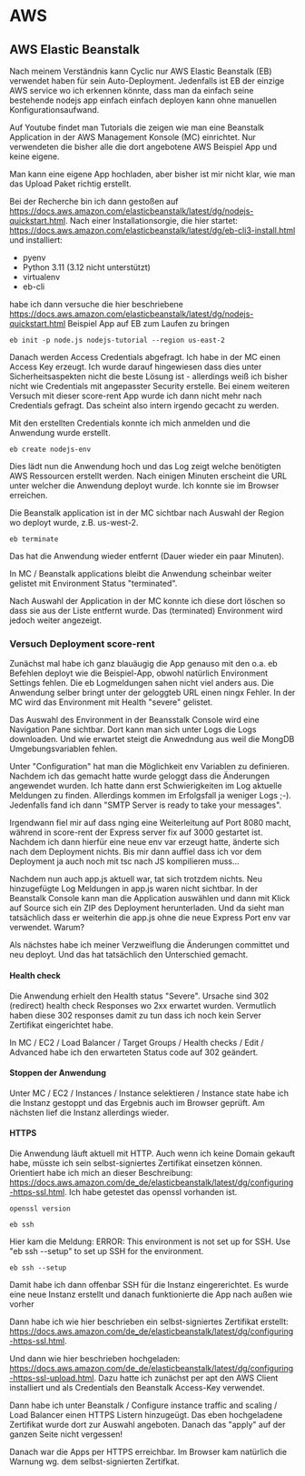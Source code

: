 # AWS

## AWS Elastic Beanstalk

Nach meinem Verständnis kann Cyclic nur AWS Elastic Beanstalk (EB) verwendet haben für sein Auto-Deployment.
Jedenfalls ist EB der einzige AWS service wo ich erkennen könnte, dass man da einfach seine bestehende nodejs app einfach einfach deployen kann ohne manuellen Konfigurationsaufwand.

Auf Youtube findet man Tutorials die zeigen wie man eine Beanstalk Application in der AWS Management Konsole (MC) einrichtet. Nur verwendeten die bisher alle die dort angebotene AWS Beispiel App und keine eigene.

Man kann eine eigene App hochladen, aber bisher ist mir nicht klar, wie man das Upload Paket richtig erstellt.

Bei der Recherche bin ich dann gestoßen auf https://docs.aws.amazon.com/elasticbeanstalk/latest/dg/nodejs-quickstart.html.
Nach einer Installationsorgie, die hier startet: https://docs.aws.amazon.com/elasticbeanstalk/latest/dg/eb-cli3-install.html und installiert:
- pyenv
- Python 3.11 (3.12 nicht unterstützt)
- virtualenv
- eb-cli

habe ich dann versuche die hier beschriebene https://docs.aws.amazon.com/elasticbeanstalk/latest/dg/nodejs-quickstart.html Beispiel App auf EB zum Laufen zu bringen

```
eb init -p node.js nodejs-tutorial --region us-east-2
```

Danach werden Access Credentials abgefragt.
Ich habe in der MC einen Access Key erzeugt. Ich wurde darauf hingewiesen dass dies unter Sicherheitsaspekten nicht die beste Lösung ist - allerdings weiß ich bisher nicht wie Credentials mit angepasster Security erstelle.
Bei einem weiteren Versuch mit dieser score-rent App wurde ich dann nicht mehr nach Credentials gefragt. Das scheint also intern irgendo gecacht zu werden.

Mit den erstellten Credentials konnte ich mich anmelden und die Anwendung wurde erstellt.

```
eb create nodejs-env
```

Dies lädt nun die Anwendung hoch und das Log zeigt welche benötigten AWS Ressourcen erstellt werden. Nach einigen Minuten erscheint die URL unter welcher die Anwendung deployt wurde. Ich konnte sie im Browser erreichen.

Die Beanstalk application ist in der MC sichtbar nach Auswahl der Region wo deployt wurde, z.B. us-west-2.

```
eb terminate
```

Das hat die Anwendung wieder entfernt (Dauer wieder ein paar Minuten).

In MC / Beanstalk applications bleibt die Anwendung scheinbar weiter gelistet mit Environment Status "terminated".

Nach Auswahl der Application in der MC konnte ich diese dort löschen so dass sie aus der Liste entfernt wurde. Das (terminated) Environment wird jedoch weiter angezeigt.

### Versuch Deployment score-rent

Zunächst mal habe ich ganz blauäugig die App genauso mit den o.a. eb Befehlen deployt wie die Beispiel-App, obwohl natürlich Environment Settings fehlen.
Die eb Logmeldungen sahen nicht viel anders aus. Die Anwendung selber bringt unter der geloggteb URL einen ningx Fehler.
In der MC wird das Environment mit Health "severe" gelistet.

Das Auswahl des Environment in der Beansstalk Console wird eine Navigation Pane sichtbar. Dort kann man sich unter Logs die Logs downloaden.
Und wie erwartet steigt die Anwedndung aus weil die MongDB Umgebungsvariablen fehlen.

Unter "Configuration" hat man die Möglichkeit env Variablen zu definieren. 
Nachdem ich das gemacht hatte wurde geloggt dass die Änderungen angewendet wurden. Ich hatte dann erst Schwierigkeiten im Log aktuelle Meldungen zu finden. Allerdings kommen im Erfolgsfall ja weniger Logs ;-).
Jedenfalls fand ich dann "SMTP Server is ready to take your messages".

Irgendwann fiel mir auf dass nging eine Weiterleitung auf Port 8080 macht, während in score-rent der Express server fix auf 3000 gestartet ist.
Nachdem ich dann hierfür eine neue env var erzeugt hatte, änderte sich nach dem Deployment nichts.
Bis mir dann auffiel dass ich vor dem Deployment ja auch noch mit tsc nach JS kompilieren muss...

Nachdem nun auch app.js aktuell war, tat sich trotzdem nichts. Neu hinzugefügte Log Meldungen in app.js waren nicht sichtbar.
In der Beanstalk Console kann man die Application auswählen und dann mit Klick auf Source sich ein ZIP des Deployment herunterladen. Und da sieht man tatsächlich dass er weiterhin die app.js ohne die neue Express Port env var verwendet. Warum?

Als nächstes habe ich meiner Verzweiflung die Änderungen committet und neu deployt. Und das hat tatsächlich den Unterschied gemacht.

#### Health check

Die Anwendung erhielt den Health status "Severe". Ursache sind 302 (redirect) health check Responses wo 2xx erwartet wurden. Vermutlich haben diese 302 responses damit zu tun dass ich noch kein Server Zertifikat eingerichtet habe.

In MC / EC2 / Load Balancer / Target Groups / Health checks / Edit / Advanced habe ich den erwarteten Status code auf 302 geändert.

#### Stoppen der Anwendung

Unter MC / EC2 / Instances / Instance selektieren / Instance state habe ich die Instanz gestoppt und das Ergebnis auch im Browser geprüft.
Am nächsten lief die Instanz allerdings wieder.

#### HTTPS

Die Anwendung läuft aktuell mit HTTP. Auch wenn ich keine Domain gekauft habe, müsste ich sein selbst-signiertes Zertifikat einsetzen können.
Orientiert habe ich mich an dieser Beschreibung: https://docs.aws.amazon.com/de_de/elasticbeanstalk/latest/dg/configuring-https-ssl.html.
Ich habe getestet das openssl vorhanden ist.

```
openssl version 
```

```
eb ssh
```
Hier kam die Meldung: ERROR: This environment is not set up for SSH. Use "eb ssh --setup" to set up SSH for the environment.

```
eb ssh --setup
```
Damit habe ich dann offenbar SSH für die Instanz eingererichtet. Es wurde eine neue Instanz erstellt und danach funktionierte die App nach außen wie vorher

Dann habe ich wie hier beschrieben ein selbst-signiertes Zertifikat erstellt: https://docs.aws.amazon.com/de_de/elasticbeanstalk/latest/dg/configuring-https-ssl.html.

Und dann wie hier beschrieben hochgeladen: https://docs.aws.amazon.com/de_de/elasticbeanstalk/latest/dg/configuring-https-ssl-upload.html.
Dazu hatte ich zunächst per apt den AWS Client installiert und als Credentials den Beanstalk Access-Key verwendet.

Dann habe ich unter Beanstalk / Configure instance traffic and scaling / Load Balancer  einen HTTPS Listern hinzugeügt. Das eben hochgeladene Zertifikat wurde dort zur Auswahl angeboten. Danach das "apply" auf der ganzen Seite nicht vergessen!

Danach war die Apps per HTTPS erreichbar. Im Browser kam natürlich die Warnung wg. dem selbst-signierten Zertifkat.
